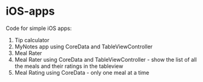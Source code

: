 # iOS-apps
Code for simple iOS apps:
1. Tip calculator
2. MyNotes app using CoreData and TableViewController
3. Meal Rater
4. Meal Rater using CoreData and TableViewController - show the list of all the meals and their ratings in the tableview
5. Meal Rating using CoreData - only one meal at a time
